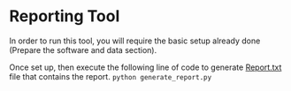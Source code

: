# Reporting Tool

In order to run this tool, you will require the basic setup already done (Prepare the software and data section).

Once set up, then execute the following line of code to generate [Report.txt](Report.txt) file that contains the report.
``python generate_report.py``